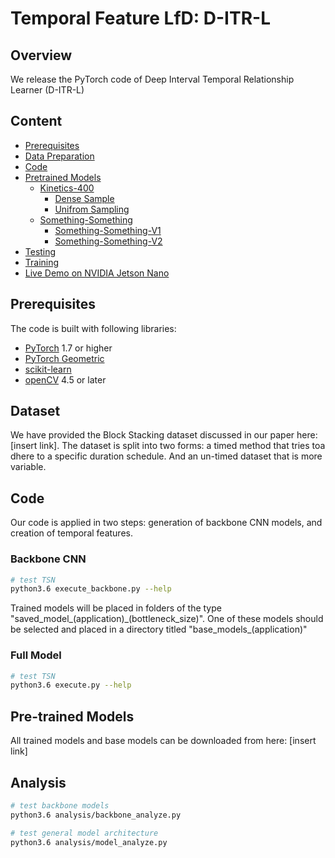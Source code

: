 # Temporal Feature LfD: D-ITR-L

## Overview

We release the PyTorch code of Deep Interval Temporal Relationship Learner (D-ITR-L)

## Content

- [Prerequisites](#prerequisites)
- [Data Preparation](#dataset)
- [Code](#code)
- [Pretrained Models](#pretrained-models)
  * [Kinetics-400](#kinetics-400)
    + [Dense Sample](#dense-sample)
    + [Unifrom Sampling](#unifrom-sampling)
  * [Something-Something](#something-something)
    + [Something-Something-V1](#something-something-v1)
    + [Something-Something-V2](#something-something-v2)
- [Testing](#testing)
- [Training](#training)
- [Live Demo on NVIDIA Jetson Nano](#live-demo-on-nvidia-jetson-nano)

## Prerequisites

The code is built with following libraries:

- [PyTorch](https://pytorch.org/) 1.7 or higher
- [PyTorch Geometric](https://pytorch-geometric.readthedocs.io/en/latest/)
- [scikit-learn](https://scikit-learn.org/stable/)
- [openCV](hhttps://pypi.org/project/opencv-python/) 4.5 or later

## Dataset

We have provided the Block Stacking dataset discussed in our paper here: [insert link].
The dataset is split into two forms: a timed method that tries toa dhere to a specific duration schedule.
And an un-timed dataset that is more variable.

## Code

Our code is applied in two steps: generation of backbone CNN models, and creation of temporal features.

### Backbone CNN

```bash
# test TSN
python3.6 execute_backbone.py --help
```

Trained models will be placed in folders of the type "saved_model_(application)\_(bottleneck_size)". One of these
models should be selected and placed in a directory titled "base_models_(application)"

### Full Model 

```bash
# test TSN
python3.6 execute.py --help
```

## Pre-trained Models

All trained models and base models can be downloaded from here: [insert link]

## Analysis

```bash
# test backbone models
python3.6 analysis/backbone_analyze.py

# test general model architecture
python3.6 analysis/model_analyze.py
```
